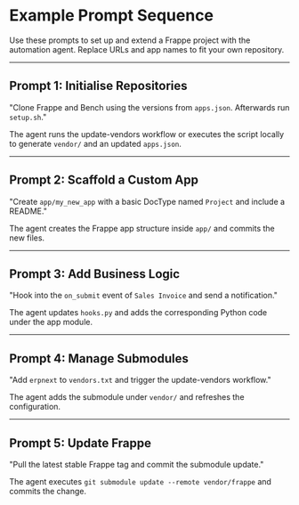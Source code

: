 # Example Prompt Sequence

Use these prompts to set up and extend a Frappe project with the automation agent. Replace URLs and app names to fit your own repository.

---

## Prompt 1: Initialise Repositories

"Clone Frappe and Bench using the versions from `apps.json`. Afterwards run `setup.sh`."

The agent runs the update-vendors workflow or executes the script locally to generate `vendor/` and an updated `apps.json`.

---

## Prompt 2: Scaffold a Custom App

"Create `app/my_new_app` with a basic DocType named `Project` and include a README."

The agent creates the Frappe app structure inside `app/` and commits the new files.

---

## Prompt 3: Add Business Logic

"Hook into the `on_submit` event of `Sales Invoice` and send a notification." 

The agent updates `hooks.py` and adds the corresponding Python code under the app module.

---

## Prompt 4: Manage Submodules

"Add `erpnext` to `vendors.txt` and trigger the update-vendors workflow."

The agent adds the submodule under `vendor/` and refreshes the configuration.

---

## Prompt 5: Update Frappe

"Pull the latest stable Frappe tag and commit the submodule update." 

The agent executes `git submodule update --remote vendor/frappe` and commits the change.
